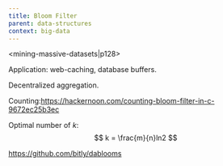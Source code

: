 ```yaml
---
title: Bloom Filter
parent: data-structures
context: big-data
---
```


<mining-massive-datasets|p128>

Application: web-caching, database buffers.

Decentralized aggregation.

Counting:https://hackernoon.com/counting-bloom-filter-in-c-9672ec25b3ec

Optimal number of $k$:
$$
k = \frac{m}{n}ln2
$$

<universal-hashing>

https://github.com/bitly/dablooms
